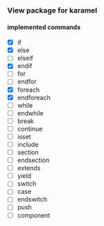 ### View package for karamel

#### implemented commands
* [x] if
* [x] else
* [ ] elseif
* [x] endif
* [ ] for
* [ ] endfor
* [x] foreach
* [x] endforeach
* [ ] while
* [ ] endwhile
* [ ] break
* [ ] continue
* [ ] isset
* [ ] include
* [ ] section
* [ ] endsection
* [ ] extends
* [ ] yield
* [ ] switch
* [ ] case
* [ ] endswitch
* [ ] push
* [ ] component